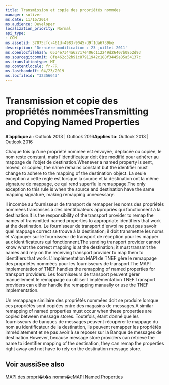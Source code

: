 ```yaml
---
title: Transmission et copie des propriétés nommées
manager: soliver
ms.date: 11/16/2014
ms.audience: Developer
localization_priority: Normal
api_type:
- COM
ms.assetid: 37075cfc-461d-4983-9045-d9f1da6739be
description: 'Dernière modification : 23 juillet 2011'
ms.openlocfilehash: 6534e7344a62717e406c112249d26407b0852d93
ms.sourcegitcommit: 8fe462c32b91c87911942c188f3445e85a54137c
ms.translationtype: MT
ms.contentlocale: fr-FR
ms.lasthandoff: 04/23/2019
ms.locfileid: "32356643"
---
```

# <a name="transmitting-and-copying-named-properties"></a><span data-ttu-id="a5c31-103">Transmission et copie des propriétés nommées</span><span class="sxs-lookup"><span data-stu-id="a5c31-103">Transmitting and Copying Named Properties</span></span>

  
  
<span data-ttu-id="a5c31-104">**S’applique à** : Outlook 2013 | Outlook 2016</span><span class="sxs-lookup"><span data-stu-id="a5c31-104">**Applies to**: Outlook 2013 | Outlook 2016</span></span> 
  
<span data-ttu-id="a5c31-105">Chaque fois qu'une propriété nommée est envoyée, déplacée ou copiée, le nom reste constant, mais l'identificateur doit être modifié pour adhérer au mappage de l'objet de destination.</span><span class="sxs-lookup"><span data-stu-id="a5c31-105">Whenever a named property is sent, moved, or copied, the name remains constant but the identifier must change to adhere to the mapping of the destination object.</span></span> <span data-ttu-id="a5c31-106">La seule exception à cette règle est lorsque la source et la destination ont la même signature de mappage, ce qui rend superflu le remappage.</span><span class="sxs-lookup"><span data-stu-id="a5c31-106">The only exception to this rule is when the source and destination have the same mapping signature, making remapping unnecessary.</span></span>
  
<span data-ttu-id="a5c31-107">Il incombe au fournisseur de transport de remapper les noms des propriétés nommées transmises à des identificateurs appropriés qui fonctionnent à la destination.</span><span class="sxs-lookup"><span data-stu-id="a5c31-107">It is the responsibility of the transport provider to remap the names of transmitted named properties to appropriate identifiers that work at the destination.</span></span> <span data-ttu-id="a5c31-108">Le fournisseur de transport d'envoi ne peut pas savoir quel mappage correct se trouve à la destination; il doit transmettre les noms et s'appuyer sur le fournisseur de transport de réception pour les mapper aux identificateurs qui fonctionnent.</span><span class="sxs-lookup"><span data-stu-id="a5c31-108">The sending transport provider cannot know what the correct mapping is at the destination; it must transmit the names and rely on the receiving transport provider to map them to identifiers that work.</span></span> <span data-ttu-id="a5c31-109">L'implémentation MAPI de TNEF gère le remappage des propriétés nommées pour les fournisseurs de transport.</span><span class="sxs-lookup"><span data-stu-id="a5c31-109">The MAPI implementation of TNEF handles the remapping of named properties for transport providers.</span></span> <span data-ttu-id="a5c31-110">Les fournisseurs de transport peuvent gérer manuellement le remappage ou utiliser l'implémentation TNEF.</span><span class="sxs-lookup"><span data-stu-id="a5c31-110">Transport providers can either handle the remapping manually or use the TNEF implementation.</span></span> 
  
<span data-ttu-id="a5c31-111">Un remappage similaire des propriétés nommées doit se produire lorsque ces propriétés sont copiées entre des magasins de messages.</span><span class="sxs-lookup"><span data-stu-id="a5c31-111">A similar remapping of named properties must occur when these properties are copied between message stores.</span></span> <span data-ttu-id="a5c31-112">Toutefois, étant donné que les fournisseurs de banques de messages peuvent récupérer le mappage du nom au identificateur de la destination, ils peuvent remapper les propriétés immédiatement et ne pas avoir à se reposer sur la Banque de messages de destination.</span><span class="sxs-lookup"><span data-stu-id="a5c31-112">However, because message store providers can retrieve the name to identifier mapping of the destination, they can remap the properties right away and not have to rely on the destination message store.</span></span> 
  
## <a name="see-also"></a><span data-ttu-id="a5c31-113">Voir aussi</span><span class="sxs-lookup"><span data-stu-id="a5c31-113">See also</span></span>



[<span data-ttu-id="a5c31-114">MAPI des propri�t�s nomm�e</span><span class="sxs-lookup"><span data-stu-id="a5c31-114">MAPI Named Properties</span></span>](mapi-named-properties.md)

